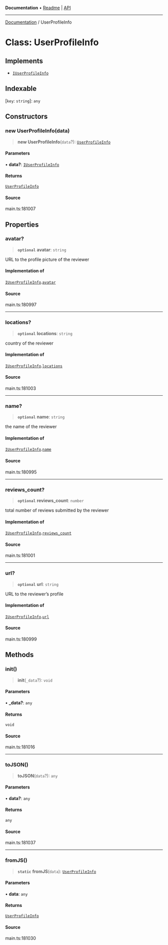 **Documentation** • [Readme](../README.md) \| [API](../globals.md)

***

[Documentation](../README.md) / UserProfileInfo

# Class: UserProfileInfo

## Implements

- [`IUserProfileInfo`](../interfaces/IUserProfileInfo.md)

## Indexable

 \[`key`: `string`\]: `any`

## Constructors

### new UserProfileInfo(data)

> **new UserProfileInfo**(`data`?): [`UserProfileInfo`](UserProfileInfo.md)

#### Parameters

• **data?**: [`IUserProfileInfo`](../interfaces/IUserProfileInfo.md)

#### Returns

[`UserProfileInfo`](UserProfileInfo.md)

#### Source

main.ts:181007

## Properties

### avatar?

> **`optional`** **avatar**: `string`

URL to the profile picture of the reviewer

#### Implementation of

[`IUserProfileInfo`](../interfaces/IUserProfileInfo.md).[`avatar`](../interfaces/IUserProfileInfo.md#avatar)

#### Source

main.ts:180997

***

### locations?

> **`optional`** **locations**: `string`

country of the reviewer

#### Implementation of

[`IUserProfileInfo`](../interfaces/IUserProfileInfo.md).[`locations`](../interfaces/IUserProfileInfo.md#locations)

#### Source

main.ts:181003

***

### name?

> **`optional`** **name**: `string`

the name of the reviewer

#### Implementation of

[`IUserProfileInfo`](../interfaces/IUserProfileInfo.md).[`name`](../interfaces/IUserProfileInfo.md#name)

#### Source

main.ts:180995

***

### reviews\_count?

> **`optional`** **reviews\_count**: `number`

total number of reviews submitted by the reviewer

#### Implementation of

[`IUserProfileInfo`](../interfaces/IUserProfileInfo.md).[`reviews_count`](../interfaces/IUserProfileInfo.md#reviews_count)

#### Source

main.ts:181001

***

### url?

> **`optional`** **url**: `string`

URL to the reviewer’s profile

#### Implementation of

[`IUserProfileInfo`](../interfaces/IUserProfileInfo.md).[`url`](../interfaces/IUserProfileInfo.md#url)

#### Source

main.ts:180999

## Methods

### init()

> **init**(`_data`?): `void`

#### Parameters

• **\_data?**: `any`

#### Returns

`void`

#### Source

main.ts:181016

***

### toJSON()

> **toJSON**(`data`?): `any`

#### Parameters

• **data?**: `any`

#### Returns

`any`

#### Source

main.ts:181037

***

### fromJS()

> **`static`** **fromJS**(`data`): [`UserProfileInfo`](UserProfileInfo.md)

#### Parameters

• **data**: `any`

#### Returns

[`UserProfileInfo`](UserProfileInfo.md)

#### Source

main.ts:181030
